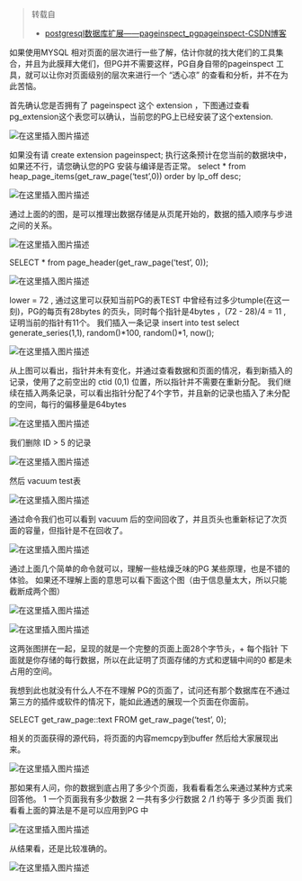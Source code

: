 > 转载自
>
> - [postgresql数据库扩展——pageinspect_pgpageinspect-CSDN博客](https://blog.csdn.net/asmartkiller/article/details/118686612)



如果使用MYSQL 相对页面的层次进行一些了解，估计你就的找大佬们的工具集合，并且为此膜拜大佬们，但PG并不需要这样，PG自身自带的pageinspect 工具，就可以让你对页面级别的层次来进行一个 “透心凉” 的查看和分析，并不在为此苦恼。

首先确认您是否拥有了 pageinspect 这个 extension ，下图通过查看pg_extension这个表您可以确认，当前您的PG上已经安装了这个extension.

![在这里插入图片描述](https://img-blog.csdnimg.cn/20210712235629691.png)

如果没有请 create extension pageinspect; 执行这条预计在您当前的数据块中，如果还不行，请您确认您的PG 安装与编译是否正常。
select * from heap_page_items(get_raw_page(‘test’,0)) order by lp_off desc;

![在这里插入图片描述](https://img-blog.csdnimg.cn/2021071223570099.png)

通过上面的的图，是可以推理出数据存储是从页尾开始的，数据的插入顺序与步进之间的关系。

![在这里插入图片描述](https://img-blog.csdnimg.cn/20210712235731255.png?x-oss-process=image/watermark,type_ZmFuZ3poZW5naGVpdGk,shadow_10,text_aHR0cHM6Ly9ibG9nLmNzZG4ubmV0L2FzbWFydGtpbGxlcg==,size_16,color_FFFFFF,t_70)

SELECT * from page_header(get_raw_page(‘test’, 0));

![在这里插入图片描述](https://img-blog.csdnimg.cn/20210712235753934.png)

lower = 72 , 通过这里可以获知当前PG的表TEST 中曾经有过多少tumple(在这一刻)，PG的每页有28bytes 的页头，同时每个指针是4bytes ，(72 - 28)/4 = 11 ,证明当前的指针有11个。
我们插入一条记录
insert into test select generate_series(1,1), random()*100, random()*1, now();

![在这里插入图片描述](https://img-blog.csdnimg.cn/20210712235824374.png?x-oss-process=image/watermark,type_ZmFuZ3poZW5naGVpdGk,shadow_10,text_aHR0cHM6Ly9ibG9nLmNzZG4ubmV0L2FzbWFydGtpbGxlcg==,size_16,color_FFFFFF,t_70)

从上图可以看出，指针并未有变化，并通过查看数据和页面的情况，看到新插入的记录，使用了之前空出的 ctid (0,1) 位置，所以指针并不需要在重新分配。
我们继续在插入两条记录，可以看出指针分配了4个字节，并且新的记录也插入了未分配的空间，每行的偏移量是64bytes

![在这里插入图片描述](https://img-blog.csdnimg.cn/20210712235851211.png)

我们删除 ID > 5 的记录

![在这里插入图片描述](https://img-blog.csdnimg.cn/20210712235911727.png)

然后 vacuum test表

![在这里插入图片描述](https://img-blog.csdnimg.cn/20210712235936476.png?x-oss-process=image/watermark,type_ZmFuZ3poZW5naGVpdGk,shadow_10,text_aHR0cHM6Ly9ibG9nLmNzZG4ubmV0L2FzbWFydGtpbGxlcg==,size_16,color_FFFFFF,t_70)

通过命令我们也可以看到 vacuum 后的空间回收了，并且页头也重新标记了次页面的容量，但指针是不在回收了。

![在这里插入图片描述](https://img-blog.csdnimg.cn/2021071300000387.png?x-oss-process=image/watermark,type_ZmFuZ3poZW5naGVpdGk,shadow_10,text_aHR0cHM6Ly9ibG9nLmNzZG4ubmV0L2FzbWFydGtpbGxlcg==,size_16,color_FFFFFF,t_70)

通过上面几个简单的命令就可以，理解一些枯燥乏味的PG 某些原理，也是不错的体验。
如果还不理解上面的意思可以看下面这个图（由于信息量太大，所以只能截断成两个图）

![在这里插入图片描述](https://img-blog.csdnimg.cn/20210713000028764.png)

![在这里插入图片描述](https://img-blog.csdnimg.cn/20210713000042613.png)


这两张图拼在一起，呈现的就是一个完整的页面上面28个字节头，+ 每个指针 下面就是你存储的每行数据，所以在此证明了页面存储的方式和逻辑中间的0 都是未占用的空间。

我想到此也就没有什么人不在不理解 PG的页面了，试问还有那个数据库在不通过第三方的插件或软件的情况下，能如此通透的展现一个页面在你面前。

SELECT get_raw_page::text FROM get_raw_page(‘test’, 0);

相关的页面获得的源代码，将页面的内容memcpy到buffer 然后给大家展现出来。

![在这里插入图片描述](https://img-blog.csdnimg.cn/20210713000110851.png?x-oss-process=image/watermark,type_ZmFuZ3poZW5naGVpdGk,shadow_10,text_aHR0cHM6Ly9ibG9nLmNzZG4ubmV0L2FzbWFydGtpbGxlcg==,size_16,color_FFFFFF,t_70)

那如果有人问，你的数据到底占用了多少个页面，我看看看怎么来通过某种方式来回答他。
1 一个页面我有多少数据
2 一共有多少行数据
2 /1 约等于 多少页面
我们看看上面的算法是不是可以应用到PG 中

![在这里插入图片描述](https://img-blog.csdnimg.cn/20210713000139797.png)


从结果看，还是比较准确的。

![在这里插入图片描述](https://img-blog.csdnimg.cn/20210713000206193.png)